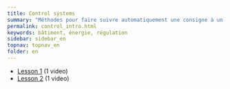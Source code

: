 ```yaml
---
title: Control systems
summary: "Méthodes pour faire suivre automatiquement une consigne à un équipement"
permalink: control_intro.html
keywords: bâtiment, énergie, régulation
sidebar: sidebar_en
topnav: topnav_en
folder: en
---
```


* [Lesson 1](/control_1.html) (1 video)
* [Lesson 2](/control_2.html) (1 video)
